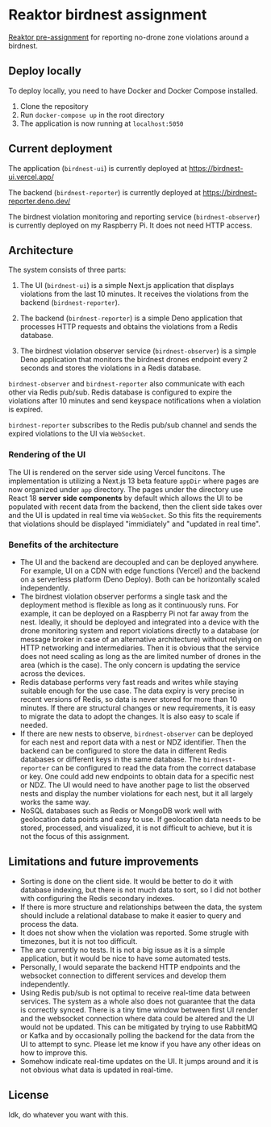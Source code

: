 # Reaktor birdnest assignment

[Reaktor pre-assignment](https://assignments.reaktor.com/birdnest/) for reporting no-drone zone violations around a birdnest.

## Deploy locally

To deploy locally, you need to have Docker and Docker Compose installed.

1. Clone the repository
2. Run `docker-compose up` in the root directory
3. The application is now running at `localhost:5050`

## Current deployment

The application (`birdnest-ui`) is currently deployed at https://birdnest-ui.vercel.app/

The backend (`birdnest-reporter`) is currently deployed at https://birdnest-reporter.deno.dev/

The birdnest violation monitoring and reporting service (`birdnest-observer`) is currently deployed on my Raspberry Pi. It does not need HTTP access.

## Architecture

The system consists of three parts:

1. The UI (`birdnest-ui`) is a simple Next.js application that displays violations from the last 10 minutes. It receives the violations from the backend (`birdnest-reporter`).

2. The backend (`birdnest-reporter`) is a simple Deno application that processes HTTP requests and obtains the violations from a Redis database.

3. The birdnest violation observer service (`birdnest-observer`) is a simple Deno application that monitors the birdnest drones endpoint every 2 seconds and stores the violations in a Redis database.

`birdnest-observer` and `birdnest-reporter` also communicate with each other via Redis pub/sub. Redis database is configured to expire the violations after 10 minutes and send keyspace notifications when a violation is expired.

`birdnest-reporter` subscribes to the Redis pub/sub channel and sends the expired violations to the UI via `WebSocket`.

### Rendering of the UI

The UI is rendered on the server side using Vercel funcitons. The implementation is utilizing a Next.js 13 beta feature `appDir` where pages are now organized under `app` directory. The pages under the directory use React 18 **server side components** by default which allows the UI to be populated with recent data from the backend, then the client side takes over and the UI is updated in real time via `WebSocket`. So this fits the requirements that violations should be displayed "immidiately" and "updated in real time".

### Benefits of the architecture

- The UI and the backend are decoupled and can be deployed anywhere. For example, UI on a CDN with edge functions (Vercel) and the backend on a serverless platform (Deno Deploy). Both can be horizontally scaled independently.
- The birdnest violation observer performs a single task and the deployment method is flexible as long as it continuously runs. For example, it can be deployed on a Raspberry Pi not far away from the nest. Ideally, it should be deployed and integrated into a device with the drone monitoring system and report violations directly to a database (or message broker in case of an alternative architecture) without relying on HTTP networking and intermediaries. Then it is obvious that the service does not need scaling as long as the are limited number of drones in the area (which is the case). The only concern is updating the service across the devices.
- Redis database performs very fast reads and writes while staying suitable enough for the use case. The data expiry is very precise in recent versions of Redis, so data is never stored for more than 10 minutes. If there are structural changes or new requirements, it is easy to migrate the data to adopt the changes. It is also easy to scale if needed.
- If there are new nests to observe, `birdnest-observer` can be deployed for each nest and report data with a nest or NDZ identifier. Then the backend can be configured to store the data in different Redis databases or different keys in the same database. The `birdnest-reporter` can be configured to read the data from the correct database or key. One could add new endpoints to obtain data for a specific nest or NDZ. The UI would need to have another page to list the observed nests and display the number violations for each nest, but it all largely works the same way.
- NoSQL databases such as Redis or MongoDB work well with geolocation data points and easy to use. If geolocation data needs to be stored, processed, and visualized, it is not difficult to achieve, but it is not the focus of this assignment.

## Limitations and future improvements

- Sorting is done on the client side. It would be better to do it with database indexing, but there is not much data to sort, so I did not bother with configuring the Redis secondary indexes.
- If there is more structure and relationships between the data, the system should include a relational database to make it easier to query and process the data.
- It does not show when the violation was reported. Some strugle with timezones, but it is not too difficult.
- The are currently no tests. It is not a big issue as it is a simple application, but it would be nice to have some automated tests.
- Personally, I would separate the backend HTTP endpoints and the websocket connection to different services and develop them independently.
- Using Redis pub/sub is not optimal to receive real-time data between services. The system as a whole also does not guarantee that the data is correctly synced. There is a tiny time window between first UI render and the websocket connection where data could be altered and the UI would not be updated. This can be mitigated by trying to use RabbitMQ or Kafka and by occasionally polling the backend for the data from the UI to attempt to sync. Please let me know if you have any other ideas on how to improve this.
- Somehow indicate real-time updates on the UI. It jumps around and it is not obvious what data is updated in real-time.

## License
Idk, do whatever you want with this.
